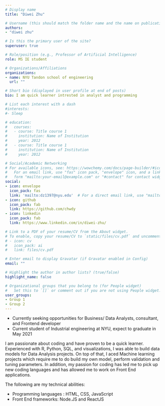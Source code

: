 ```yaml
---
# Display name
title: "Diwei Zhu"

# Username (this should match the folder name and the name on publications)
authors:
- "diwei zhu"

# Is this the primary user of the site?
superuser: true

# Role/position (e.g., Professor of Artificial Intelligence)
role: MS IE student 

# Organizations/Affiliations
organizations:
- name: NYU Tandon school of engineering
  url: ""

# Short bio (displayed in user profile at end of posts)
bio: I am quick learner intrested in analyst and programming

# List each interest with a dash
#interests:
#- Sleep

# education:
#   courses:
#   - course: Title course 1
#     institution: Name of Institution
#     year: 2012
#   - course: Title course 1
#     institution: Name of Institution
#     year: 2012

# Social/Academic Networking
# For available icons, see: https://wowchemy.com/docs/page-builder/#icons
#   For an email link, use "fas" icon pack, "envelope" icon, and a link in the
#   form "mailto:your-email@example.com" or "#contact" for contact widget.
social:
- icon: envelope
  icon_pack: fas
  link: 'mailto:dz1397@nyu.edu'  # For a direct email link, use "mailto:test@example.org".
- icon: github
  icon_pack: fab
  link: https://github.com/chwdy
- icon: linkedin
  icon_pack: fab
  link: https://www.linkedin.com/in/diwei-zhu/

# Link to a PDF of your resume/CV from the About widget.
# To enable, copy your resume/CV to `static/files/cv.pdf` and uncomment the lines below.
# - icon: cv
#   icon_pack: ai
#   link: files/cv.pdf

# Enter email to display Gravatar (if Gravatar enabled in Config)
email: ""

# Highlight the author in author lists? (true/false)
highlight_name: false

# Organizational groups that you belong to (for People widget)
#   Set this to `[]` or comment out if you are not using People widget.
user_groups:
- Group 1
- Group 2
---
```

- Currently seeking opportunities for Business/ Data Analysts, consultant, and Frontend developer
- Current student of Industrial engineering at NYU, expect to graduate in May 2021

I am passionate about coding and have proven to be a quick learner. Experienced with R, Python, SQL, and visualizations, I was able to build data models for Data Analysis projects. On top of that, I aced Machine learning projects which require me to do build my own model, perform validation and tuning parameters. In addition, my passion for coding has led me to pick up new coding languages and has allowed me to work on Front End applications.

The following are my technical abilities:
- Programming languages : HTML, CSS, JavaScript
- Front End frameworks: Node.JS and ReactJS